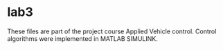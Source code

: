 # lab3
These files are part of the project course Applied Vehicle control. Control algorithms were implemented in MATLAB SIMULINK.
